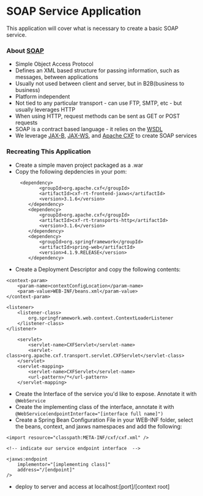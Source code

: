 # SOAP Service Application 

This application will cover what is necessary to create a basic SOAP service. 

### About [SOAP](https://www.guru99.com/soap-simple-object-access-protocol.html)
* Simple Object Access Protocol
* Defines an XML based structure for passing information, such as messages, between applications
* Usually not used between client and server, but in B2B(business to business)
* Platform independent
* Not tied to any particular transport - can use FTP, SMTP, etc - but usually leverages HTTP
* When using HTTP, request methods can be sent as GET or POST requests 
* SOAP is a contract based language - it relies on the [WSDL](https://www.guru99.com/wsdl-web-services-description-language.html)
* We leverage [JAX-B](https://docs.oracle.com/javase/tutorial/jaxb/intro/index.html), [JAX-WS](https://www.baeldung.com/jax-ws), and [Apache CXF](https://cxf.apache.org/docs/cxf-architecture.html) to create SOAP services 

### Recreating This Application 
* Create a simple maven project packaged as a .war 
* Copy the following depdencies in your pom:
```
     <dependency>
            <groupId>org.apache.cxf</groupId>
            <artifactId>cxf-rt-frontend-jaxws</artifactId>
            <version>3.1.6</version>
        </dependency>
        <dependency>
            <groupId>org.apache.cxf</groupId>
            <artifactId>cxf-rt-transports-http</artifactId>
            <version>3.1.6</version>
        </dependency>
        <dependency>
            <groupId>org.springframework</groupId>
            <artifactId>spring-web</artifactId>
            <version>4.1.9.RELEASE</version>
        </dependency>
```
* Create a Deployment Descriptor and copy the following contents:
```
<context-param>
	<param-name>contextConfigLocation</param-name>
	<param-value>WEB-INF/beans.xml</param-value>
</context-param>

<listener>
	<listener-class>
		org.springframework.web.context.ContextLoaderListener
	</listener-class>
</listener>

	<servlet>
		<servlet-name>CXFServlet</servlet-name>
		<servlet-class>org.apache.cxf.transport.servlet.CXFServlet</servlet-class>
	</servlet>
	<servlet-mapping>
		<servlet-name>CXFServlet</servlet-name>
		<url-pattern>/*</url-pattern>
	</servlet-mapping>
```
* Create the Interface of the service you'd like to expose. Annotate it with `@WebService`
* Create the implementing class of the interface, annotate it with `@WebService(endpointInterface="[interface full name]")`
* Create a Spring Bean Configuration File in your WEB-INF folder, select the beans, context, and jaxws namespaces and add the following:
```
<import resource="classpath:META-INF/cxf/cxf.xml" />

<!-- indicate our service endpoint interface  -->

<jaxws:endpoint
	implementor="[implementing class]"
	address="/[endpoint]"
/>
```
* deploy to server and access at localhost:[port]/[context root]

